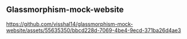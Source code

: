 ## Glassmorphism-mock-website

https://github.com/visshal14/glassmorphism-mock-website/assets/55635350/bbcd228d-7069-4be4-9ecd-371ba26d4ae3

